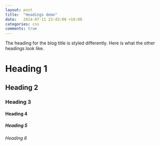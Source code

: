 ```yaml
---
layout: post
title:  "Headings demo"
date:   2014-07-11 23:43:00 +10:00
categories: css
comments: true
---
```

The heading for the blog title is styled differently.
Here is what the other headings look like.

# Heading 1

## Heading 2

### Heading 3

#### Heading 4

##### Heading 5

###### Heading 6

